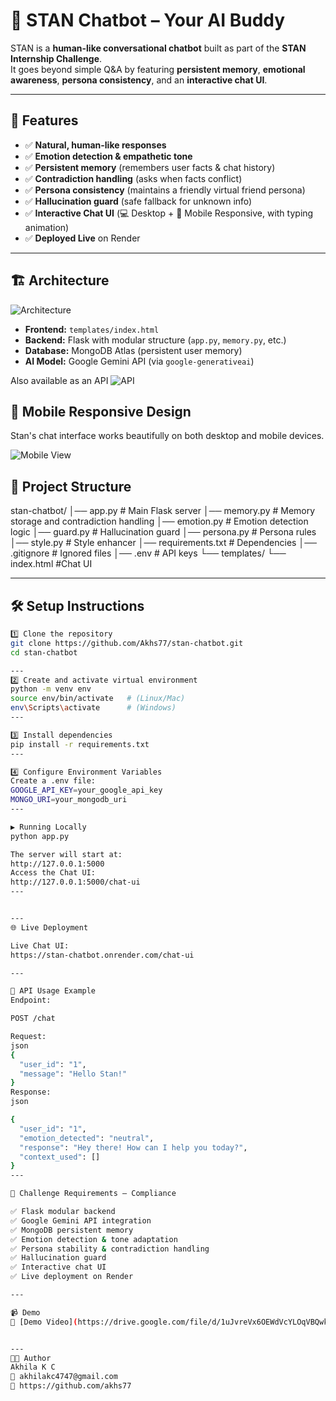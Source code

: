 # 🤖 STAN Chatbot – Your AI Buddy 

STAN is a **human-like conversational chatbot** built as part of the **STAN Internship Challenge**.  
It goes beyond simple Q&A by featuring **persistent memory**, **emotional awareness**, **persona consistency**, and an **interactive chat UI**.

---

## 🚀 Features
- ✅ **Natural, human-like responses**
- ✅ **Emotion detection & empathetic tone**
- ✅ **Persistent memory** (remembers user facts & chat history)
- ✅ **Contradiction handling** (asks when facts conflict)
- ✅ **Persona consistency** (maintains a friendly virtual friend persona)
- ✅ **Hallucination guard** (safe fallback for unknown info)
- ✅ **Interactive Chat UI** (💻 Desktop + 📱 Mobile Responsive, with typing animation)
- ✅ **Deployed Live** on Render

---


## 🏗️ Architecture
![Architecture](static/SoftwareArchitecture.png)

- **Frontend:** `templates/index.html`  
- **Backend:** Flask with modular structure (`app.py`, `memory.py`, etc.)  
- **Database:** MongoDB Atlas (persistent user memory)  
- **AI Model:** Google Gemini API (via `google-generativeai`)  


Also available as an API
![API](static/cmd.png)


## 📱 Mobile Responsive Design
Stan's chat interface works beautifully on both desktop and mobile devices.

![Mobile View](static/mobile-view.jpg)

## 📂 Project Structure

stan-chatbot/
│── app.py # Main Flask server
│── memory.py # Memory storage and contradiction handling
│── emotion.py # Emotion detection logic
│── guard.py # Hallucination guard
│── persona.py # Persona rules
│── style.py # Style enhancer
│── requirements.txt # Dependencies
│── .gitignore # Ignored files
│── .env # API keys
└── templates/
└── index.html #Chat UI

---

## 🛠️ Setup Instructions
 
```bash
1️⃣ Clone the repository
git clone https://github.com/Akhs77/stan-chatbot.git
cd stan-chatbot

---
2️⃣ Create and activate virtual environment
python -m venv env
source env/bin/activate   # (Linux/Mac)
env\Scripts\activate      # (Windows)
---

3️⃣ Install dependencies
pip install -r requirements.txt
---

4️⃣ Configure Environment Variables
Create a .env file:
GOOGLE_API_KEY=your_google_api_key
MONGO_URI=your_mongodb_uri
---

▶️ Running Locally
python app.py

The server will start at:
http://127.0.0.1:5000
Access the Chat UI:
http://127.0.0.1:5000/chat-ui
---


---
🌐 Live Deployment

Live Chat UI:
https://stan-chatbot.onrender.com/chat-ui

---

📡 API Usage Example
Endpoint:

POST /chat

Request:
json
{
  "user_id": "1",
  "message": "Hello Stan!"
}
Response:
json

{
  "user_id": "1",
  "emotion_detected": "neutral",
  "response": "Hey there! How can I help you today?",
  "context_used": []
}
---

🎯 Challenge Requirements – Compliance

✅ Flask modular backend
✅ Google Gemini API integration
✅ MongoDB persistent memory
✅ Emotion detection & tone adaptation
✅ Persona stability & contradiction handling
✅ Hallucination guard
✅ Interactive chat UI
✅ Live deployment on Render

---

📹 Demo
🎥 [Demo Video](https://drive.google.com/file/d/1uJvreVx6OEWdVcYLOqVBQwkPO9WMJ9cC/view?usp=sharing)


---
👨‍💻 Author
Akhila K C
📧 akhilakc4747@gmail.com
🔗 https://github.com/akhs77
